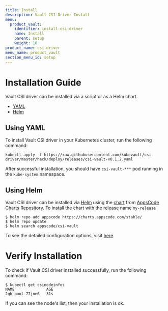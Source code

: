 ```yaml
---
title: Install
description: Vault CSI Driver Install
menu:
  product_vault:
    identifier: install-csi-driver
    name: Install
    parent: setup
    weight: 10
product_name: csi-driver
menu_name: product_vault
section_menu_id: setup
---
```


# Installation Guide

Vault CSI driver can be installed via a script or as a Helm chart.

<ul class="nav nav-tabs" id="installerTab" role="tablist">
  <li class="nav-item">
    <a class="nav-link active" id="script-tab" data-toggle="tab" href="#script" role="tab" aria-controls="script" aria-selected="true">YAML</a>
  </li>
  <li class="nav-item">
    <a class="nav-link" id="helm-tab" data-toggle="tab" href="#helm" role="tab" aria-controls="helm" aria-selected="false">Helm</a>
  </li>
</ul>
<div class="tab-content" id="installerTabContent">
  <div class="tab-pane fade show active" id="script" role="tabpanel" aria-labelledby="script-tab">

## Using YAML

To install Vault CSI driver in your Kubernetes cluster, run the following command:

```console
kubectl apply -f https://raw.githubusercontent.com/kubevault/csi-driver/master/hack/deploy/releases/csi-vault-v0.1.2.yaml
```

After successful installation, you should have `csi-vault-***` pod running in the `kube-system` namespace.

</div>
<div class="tab-pane fade" id="helm" role="tabpanel" aria-labelledby="helm-tab">

## Using Helm

Vault CSI driver can be installed via [Helm](https://helm.sh) using the [chart](https://github.com/appscode/kubevault/csi-driver/tree/0.1.2/chart/csi-vault) from [AppsCode Charts Repository](https://github.com/appscode/charts). To install the chart with the release name `my-release`

```console
$ helm repo add appscode https://charts.appscode.com/stable/
$ helm repo update
$ helm search appscode/csi-vault
```

To see the detailed configuration options, visit [here](https://github.com/kubevault/csi-driver/tree/chart/chart/csi-vault)
</div>


# Verify  Installation

To check if Vault CSI driver installed successfully, run the following command:

```console
$ kubectl get csinodeinfos
NAME              AGE
2gb-pool-77jne6   31s
```

If you can see the node's list, then your installation is ok.